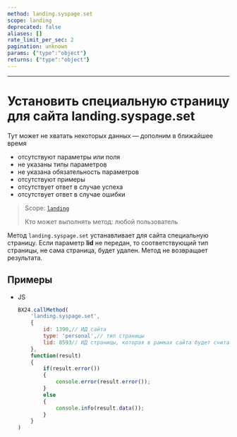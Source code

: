 ```yaml
---
method: landing.syspage.set
scope: landing
deprecated: false
aliases: []
rate_limit_per_sec: 2
pagination: unknown
params: {"type":"object"}
returns: {"type":"object"}
---
```



---

# Установить специальную страницу для сайта landing.syspage.set



Тут может не хватать некоторых данных — дополним в ближайшее время







- отсутствуют параметры или поля
- не указаны типы параметров
- не указана обязательность параметров
- отсутствуют примеры
- отсутствует ответ в случае успеха
- отсутствует ответ в случае ошибки





> Scope: [`landing`](../../../scopes/permissions.md)
>
> Кто может выполнять метод: любой пользователь

Метод `landing.syspage.set` устанавливает для сайта специальную страницу. Если параметр **lid** не передан, то соответствующий тип страницы, не сама страница, будет удален. Метод не возвращает результата.

## Примеры



- JS

    ```js
    BX24.callMethod(
        'landing.syspage.set',
        {
            id: 1390,// ИД сайта
            type: 'personal',// тип страницы
            lid: 8593// ИД страницы, которая в рамках сайта будет считаться данного типа
        },
        function(result)
        {
            if(result.error())
            {
                console.error(result.error());
            }
            else
            {
                console.info(result.data());
            }
        }
    )
    ```




